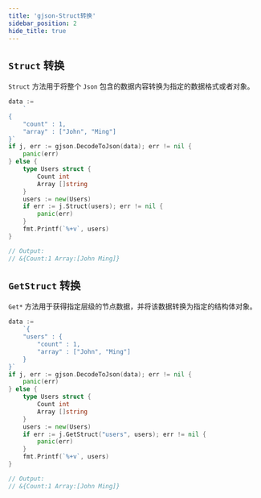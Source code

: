 ```yaml
---
title: 'gjson-Struct转换'
sidebar_position: 2
hide_title: true
---
```


## `Struct` 转换

`Struct` 方法用于将整个 `Json` 包含的数据内容转换为指定的数据格式或者对象。

```  go
data :=
    `
{
    "count" : 1,
    "array" : ["John", "Ming"]
}`
if j, err := gjson.DecodeToJson(data); err != nil {
    panic(err)
} else {
    type Users struct {
        Count int
        Array []string
    }
    users := new(Users)
    if err := j.Struct(users); err != nil {
        panic(err)
    }
    fmt.Printf(`%+v`, users)
}

// Output:
// &{Count:1 Array:[John Ming]}

```

## `GetStruct` 转换

`Get*` 方法用于获得指定层级的节点数据，并将该数据转换为指定的结构体对象。

```  go
data :=
    `{
    "users" : {
        "count" : 1,
        "array" : ["John", "Ming"]
    }
}`
if j, err := gjson.DecodeToJson(data); err != nil {
    panic(err)
} else {
    type Users struct {
        Count int
        Array []string
    }
    users := new(Users)
    if err := j.GetStruct("users", users); err != nil {
        panic(err)
    }
    fmt.Printf(`%+v`, users)
}

// Output:
// &{Count:1 Array:[John Ming]}

```
